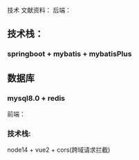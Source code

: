 技术 文献资料：
后端：
## 技术栈：
### springboot + mybatis + mybatisPlus
## 数据库
### mysql8.0 + redis
前端： 
### 技术栈:
node14 + vue2 + cors(跨域请求拦截)


